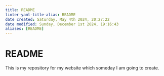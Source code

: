 ```yaml
---
title: README
linter-yaml-title-alias: README
date created: Saturday, May 4th 2024, 20:27:22
date modified: Sunday, December 1st 2024, 19:16:43
aliases: [README]
---
```


# README

This is my repository for my website which someday I am going to create.
